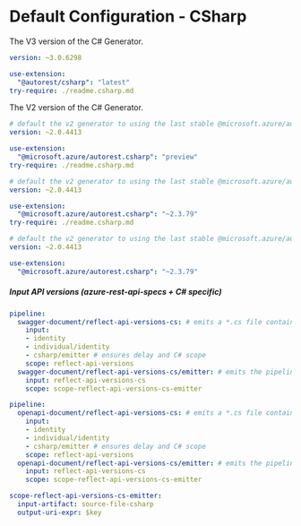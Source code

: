 # Default Configuration - CSharp

The V3 version of the C# Generator.

``` yaml $(csharp) && !$(legacy) && !$(v2) && !isRequested('@microsoft.azure/autorest.csharp')
version: ~3.0.6298

use-extension:
  "@autorest/csharp": "latest"
try-require: ./readme.csharp.md
```

The V2 version of the C# Generator.

``` yaml $(csharp) && $(preview) && ($(legacy) || $(v2) || isRequested('@microsoft.azure/autorest.csharp'))
# default the v2 generator to using the last stable @microsoft.azure/autorest-core
version: ~2.0.4413

use-extension:
  "@microsoft.azure/autorest.csharp": "preview"
try-require: ./readme.csharp.md
```

``` yaml $(csharp) && !$(preview) && ($(legacy) || $(v2) || isRequested('@microsoft.azure/autorest.csharp'))
# default the v2 generator to using the last stable @microsoft.azure/autorest-core
version: ~2.0.4413

use-extension:
  "@microsoft.azure/autorest.csharp": "~2.3.79"
try-require: ./readme.csharp.md
```

``` yaml $(jsonrpcclient) && !isRequested('@autorest/csharp')
# default the v2 generator to using the last stable @microsoft.azure/autorest-core
version: ~2.0.4413

use-extension:
  "@microsoft.azure/autorest.csharp": "~2.3.79"
```

##### Input API versions (azure-rest-api-specs + C# specific)

``` yaml $(csharp) && !isRequested('@autorest/csharp')
pipeline:
  swagger-document/reflect-api-versions-cs: # emits a *.cs file containing information about the API versions involved in this call
    input:
    - identity
    - individual/identity
    - csharp/emitter # ensures delay and C# scope
    scope: reflect-api-versions
  swagger-document/reflect-api-versions-cs/emitter: # emits the pipeline graph
    input: reflect-api-versions-cs
    scope: scope-reflect-api-versions-cs-emitter
```

``` yaml $(csharp) && !isRequested('@autorest/csharp')
pipeline:
  openapi-document/reflect-api-versions-cs: # emits a *.cs file containing information about the API versions involved in this call
    input:
    - identity
    - individual/identity
    - csharp/emitter # ensures delay and C# scope
    scope: reflect-api-versions
  openapi-document/reflect-api-versions-cs/emitter: # emits the pipeline graph
    input: reflect-api-versions-cs
    scope: scope-reflect-api-versions-cs-emitter
```


``` yaml
scope-reflect-api-versions-cs-emitter:
  input-artifact: source-file-csharp
  output-uri-expr: $key
```
